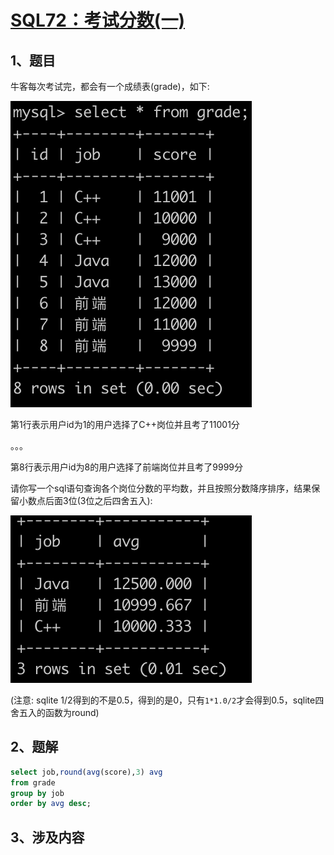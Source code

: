 # [SQL72：考试分数(一)](https://www.nowcoder.com/practice/f41b94b4efce4b76b27dd36433abe398?tpId=82&&tqId=35492&rp=1&ru=/ta/sql&qru=/ta/sql/question-ranking)

## 1、题目

牛客每次考试完，都会有一个成绩表(grade)，如下:

![SQL72-1](./image/SQL72-1.png)

第1行表示用户id为1的用户选择了C++岗位并且考了11001分

。。。

第8行表示用户id为8的用户选择了前端岗位并且考了9999分

请你写一个sql语句查询各个岗位分数的平均数，并且按照分数降序排序，结果保留小数点后面3位(3位之后四舍五入):

![SQL72-2](./image/SQL72-2.png)

(注意: sqlite 1/2得到的不是0.5，得到的是0，只有`1*1.0/2`才会得到0.5，sqlite四舍五入的函数为round)

## 2、题解


```sql
select job,round(avg(score),3) avg
from grade 
group by job
order by avg desc;
```

## 3、涉及内容